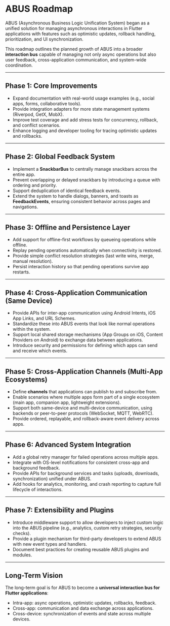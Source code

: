 # ABUS Roadmap

ABUS (Asynchronous Business Logic Unification System) began as a unified solution for managing asynchronous interactions in Flutter applications with features such as optimistic updates, rollback handling, prioritization, and UI synchronization.

This roadmap outlines the planned growth of ABUS into a broader **interaction bus** capable of managing not only async operations but also user feedback, cross-application communication, and system-wide coordination.

---

## Phase 1: Core Improvements
- Expand documentation with real-world usage examples (e.g., social apps, forms, collaborative tools).
- Provide integration adapters for more state management systems (Riverpod, GetX, MobX).
- Improve test coverage and add stress tests for concurrency, rollback, and conflict scenarios.
- Enhance logging and developer tooling for tracing optimistic updates and rollbacks.

---

## Phase 2: Global Feedback System
- Implement a **SnackbarBus** to centrally manage snackbars across the entire app.
- Prevent overlapping or delayed snackbars by introducing a queue with ordering and priority.
- Support deduplication of identical feedback events.
- Extend the system to handle dialogs, banners, and toasts as **FeedbackEvents**, ensuring consistent behavior across pages and navigations.

---

## Phase 3: Offline and Persistence Layer
- Add support for offline-first workflows by queueing operations while offline.
- Replay pending operations automatically when connectivity is restored.
- Provide simple conflict resolution strategies (last write wins, merge, manual resolution).
- Persist interaction history so that pending operations survive app restarts.

---

## Phase 4: Cross-Application Communication (Same Device)
- Provide APIs for inter-app communication using Android Intents, iOS App Links, and URL Schemes.
- Standardize these into ABUS events that look like normal operations within the system.
- Support local shared storage mechanisms (App Groups on iOS, Content Providers on Android) to exchange data between applications.
- Introduce security and permissions for defining which apps can send and receive which events.

---

## Phase 5: Cross-Application Channels (Multi-App Ecosystems)
- Define **channels** that applications can publish to and subscribe from.
- Enable scenarios where multiple apps form part of a single ecosystem (main app, companion app, lightweight extensions).
- Support both same-device and multi-device communication, using backends or peer-to-peer protocols (WebSocket, MQTT, WebRTC).
- Provide ordered, replayable, and rollback-aware event delivery across apps.

---

## Phase 6: Advanced System Integration
- Add a global retry manager for failed operations across multiple apps.
- Integrate with OS-level notifications for consistent cross-app and background feedback.
- Provide APIs for background services and tasks (uploads, downloads, synchronization) unified under ABUS.
- Add hooks for analytics, monitoring, and crash reporting to capture full lifecycle of interactions.

---

## Phase 7: Extensibility and Plugins
- Introduce middleware support to allow developers to inject custom logic into the ABUS pipeline (e.g., analytics, custom retry strategies, security checks).
- Provide a plugin mechanism for third-party developers to extend ABUS with new event types and handlers.
- Document best practices for creating reusable ABUS plugins and modules.

---

## Long-Term Vision
The long-term goal is for ABUS to become a **universal interaction bus for Flutter applications**:
- Intra-app: async operations, optimistic updates, rollbacks, feedback.
- Cross-app: communication and data exchange across applications.
- Cross-device: synchronization of events and state across multiple devices.

